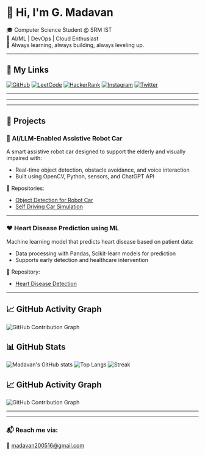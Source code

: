 # 👋 Hi, I'm G. Madavan

🎓 Computer Science Student @ SRM IST  
🧠 AI/ML | DevOps | Cloud Enthusiast  
🚀 Always learning, always building, always leveling up.

---

## 🔗 My Links

[![GitHub](https://img.shields.io/badge/GitHub-100000?style=for-the-badge&logo=github&logoColor=white)](https://github.com/GMadavan2005)
[![LeetCode](https://img.shields.io/badge/LeetCode-FFA116?style=for-the-badge&logo=leetcode&logoColor=white)](https://leetcode.com/u/m0rIBe8f6t/)
[![HackerRank](https://img.shields.io/badge/HackerRank-2EC866?style=for-the-badge&logo=HackerRank&logoColor=white)](https://www.hackerrank.com/profile/mg7956)
[![Instagram](https://img.shields.io/badge/Instagram-E4405F?style=for-the-badge&logo=instagram&logoColor=white)](https://www.instagram.com/maddyy1605/)
[![Twitter](https://img.shields.io/badge/Twitter-1DA1F2?style=for-the-badge&logo=twitter&logoColor=white)](https://x.com/MadavanG2)

---

---

---

## 💼 Projects

### 🤖 AI/LLM-Enabled Assistive Robot Car
A smart assistive robot car designed to support the elderly and visually impaired with:
- Real-time object detection, obstacle avoidance, and voice interaction
- Built using OpenCV, Python, sensors, and ChatGPT API

🔗 Repositories:
- [Object Detection for Robot Car](https://github.com/GMadavan2005/object-detection-for-robot-car)
- [Self Driving Car Simulation](https://github.com/GMadavan2005/self_driving_car_sim)

---

### ❤️ Heart Disease Prediction using ML
Machine learning model that predicts heart disease based on patient data:
- Data processing with Pandas, Scikit-learn models for prediction
- Supports early detection and healthcare intervention

🔗 Repository:
- [Heart Disease Detection](https://github.com/GMadavan2005/Heart-Disease-Detection-main)

---

## 📈 GitHub Activity Graph

![GitHub Contribution Graph](https://github-readme-activity-graph.vercel.app/graph?username=GMadavan2005&bg_color=0d1117&color=00e5ff&line=00e5ff&point=ffffff&area=true&hide_border=true)



## 📊 GitHub Stats

![Madavan's GitHub stats](https://github-readme-stats.vercel.app/api?username=GMadavan2005&show_icons=true&theme=radical)
![Top Langs](https://github-readme-stats.vercel.app/api/top-langs/?username=GMadavan2005&layout=compact&theme=radical)
![Streak](https://streak-stats.demolab.com?user=GMadavan2005&theme=radical)
## 📈 GitHub Activity Graph
![GitHub Contribution Graph](https://github-readme-activity-graph.vercel.app/graph?username=GMadavan2005&bg_color=0d1117&color=00e5ff&line=00e5ff&point=ffffff&area=true&hide_border=true)

---

---

### 📬 Reach me via:
📧 madavan200516@gmail.com
